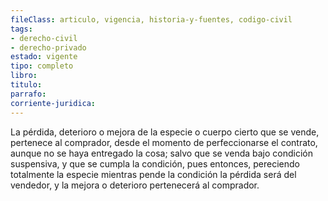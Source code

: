```yaml
---
fileClass: articulo, vigencia, historia-y-fuentes, codigo-civil
tags:
- derecho-civil
- derecho-privado
estado: vigente
tipo: completo
libro:
titulo:
parrafo:
corriente-juridica:
---
```

La pérdida, deterioro o mejora de la especie o cuerpo cierto que se vende, pertenece al comprador, desde el momento de perfeccionarse el contrato, aunque no se haya entregado la cosa; salvo que se venda bajo condición suspensiva, y que se cumpla la condición, pues entonces, pereciendo totalmente la especie mientras pende la condición la pérdida será del vendedor, y la mejora o deterioro pertenecerá al comprador.